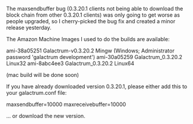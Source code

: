 The maxsendbuffer bug (0.3.20.1 clients not being able to download the block chain from other 0.3.20.1 clients) was only going to get
worse as people upgraded, so I cherry-picked the bug fix and created a minor release yesterday.

The Amazon Machine Images I used to do the builds are available:

  ami-38a05251   Galactrum-v0.3.20.2 Mingw    (Windows; Administrator password 'galactrum development')
  ami-30a05259   Galactrum_0.3.20.2 Linux32
  ami-8abc4ee3   Galactrum_0.3.20.2 Linux64

(mac build will be done soon)

If you have already downloaded version 0.3.20.1, please either add this to your galactrum.conf file:

  maxsendbuffer=10000
  maxreceivebuffer=10000

... or download the new version.
